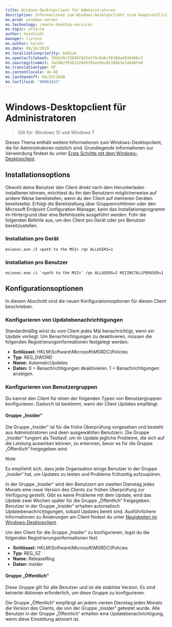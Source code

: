 ```yaml
---
title: Windows-Desktopclient für Administratoren
description: Informationen zum Windows-Desktopclient sind hauptsächlich für Administratoren nützlich.
ms.prod: windows-server
ms.technology: remote-desktop-services
ms.topic: article
author: heidilohr
manager: lizross
ms.author: helohr
ms.date: 09/16/2019
ms.localizationpriority: medium
ms.openlocfilehash: 202b39c33896f6b5e570c8abcf630dad436466c3
ms.sourcegitcommit: 3a3d62f938322849f81ee9ec01186b3e7ab90fe0
ms.translationtype: HT
ms.contentlocale: de-DE
ms.lasthandoff: 04/23/2020
ms.locfileid: "80861423"
---
```

# <a name="windows-desktop-client-for-admins"></a>Windows-Desktopclient für Administratoren

>Gilt für: Windows 10 und Windows 7

Dieses Thema enthält weitere Informationen zum Windows-Desktopclient, die für Administratoren nützlich sind. Grundlegende Informationen zur Verwendung findest du unter [Erste Schritte mit dem Windows-Desktopclient](windowsdesktop.md).

## <a name="installation-options"></a>Installationsoptions

Obwohl deine Benutzer den Client direkt nach dem Herunterladen installieren können, möchtest du ihn den Benutzern möglicherweise auf andere Weise bereitstellen, wenn du den Client auf mehreren Geräten bereitstellst. Erfolgt die Bereitstellung über Gruppenrichtlinien oder den Microsoft Endpoint Configuration Manager, kann das Installationsprogramm im Hintergrund über eine Befehlszeile ausgeführt werden. Führ die folgenden Befehle aus, um den Client pro Gerät oder pro Benutzer bereitzustellen.

### <a name="per-device-installation"></a>Installation pro Gerät

```
msiexec.exe /I <path to the MSI> /qn ALLUSERS=1
```

### <a name="per-user-installation"></a>Installation pro Benutzer

```
msiexec.exe /i `<path to the MSI>` /qn ALLUSERS=2 MSIINSTALLPERUSER=1
```

## <a name="configuration-options"></a>Konfigurationsoptionen

In diesem Abschnitt sind die neuen Konfigurationsoptionen für diesen Client beschrieben.

### <a name="configure-update-notifications"></a>Konfigurieren von Updatebenachrichtigungen

Standardmäßig wirst du vom Client jedes Mal benachrichtigt, wenn ein Update vorliegt. Um Benachrichtigungen zu deaktivieren, müssen die folgenden Registrierungsinformationen festgelegt werden:

- **Schlüssel:** HKLM\Software\Microsoft\MSRDC\Policies
- **Typ:** REG_DWORD
- **Name:** AutomaticUpdates
- **Daten:** 0 = Benachrichtigungen deaktivieren. 1 = Benachrichtigungen anzeigen.

### <a name="configure-user-groups"></a>Konfigurieren von Benutzergruppen

Du kannst den Client für einen der folgenden Typen von Benutzergruppen konfigurieren. Dadurch ist bestimmt, wann der Client Updates empfängt.

#### <a name="insider-group"></a>Gruppe „Insider“

Die Gruppe „Insider“ ist für die frühe Überprüfung vorgesehen und besteht aus Administratoren und deen ausgewählten Benutzern. Die Gruppe „Insider“ fungiert als Testlauf, um im Update jegliche Probleme, die sich auf die Leistung auswirken können, zu erkennen, bevor es für die Gruppe „Öffentlich“ freigegeben wird.

> [!NOTE]
> Es empfiehlt sich, dass jede Organisation einige Benutzer in der Gruppe „Insider“ hat, um Updates zu testen und Probleme frühzeitig aufzuspüren.

In der Gruppe „Insider“ wird den Benutzern am zweiten Dienstag jedes Monats eine neue Version des Clients zur frühen Überprüfung zur Verfügung gestellt. Gibt es keine Probleme mit dem Update, wird das Update zwei Wochen später für die Gruppe „Öffentlich“ freigegeben. Benutzer in der Gruppe „Insider“ erhalten automatisch Updatebenachrichtigungen, sobald Updates bereit sind. Ausführlichere Informationen zu Änderungen am Client findest du unter [Neuigkeiten im Windows-Desktopclient](windowsdesktop-whatsnew.md).

Um den Client für die Gruppe „Insider“ zu konfigurieren, legst du die folgenden Registrierungsinformationen fest:

- **Schlüssel:** HKLM\Software\Microsoft\MSRDC\Policies
- **Typ:** REG_SZ
- **Name:** ReleaseRing
- **Daten:** insider

#### <a name="public-group"></a>Gruppe „Öffentlich“

Diese Gruppe gilt für alle Benutzer und ist die stabilste Version. Es sind keinerlei Aktionen erforderlich, um diese Gruppe zu konfigurieren.

Die Gruppe „Öffentlich“ empfängt an jedem vierten Dienstag jedes Monats die Version des Clients, die von der Gruppe „Insider“ getestet wurde. Alle Benutzer in der Gruppe „Öffentlich“ erhalten eine Updatebenachrichtigung, wenn diese Einstellung aktiviert ist.
